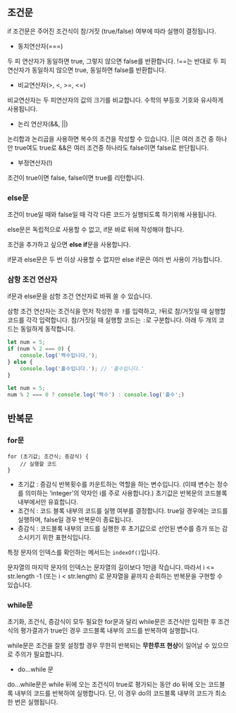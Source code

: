 ## 조건문

if 조건문은 주어진 조건식이 참/거짓 (true/false) 여부에 따라 실행이 결정됩니다.

- 동치연산자(===)

두 피 연산자가 동일하면 true, 그렇지 않으면 false를 반환합니다. !==는 반대로 두 피연산자가 동일하지 않으면 true, 동일하면 false를 반환합니다.

- 비교연산자(>, <, >=, <=)

비교연산자는 두 피연산자의 값의 크기를 비교합니다. 수학의 부등호 기호와 유사하게 사용됩니다.

- 논리 연산자(&&, ||)

논리합과 논리곱을 사용하면 복수의 조건을 작성할 수 있습니다. ||은 여러 조건 중 하나만 true여도 true로 &&은 여러 조건중 하나라도 false이면 false로 판단됩니다.

- 부정연산자(!)

조건이 true이면 false, false이면 true를 리턴합니다.



### else문

조건이 true일 때와 false일 때 각각 다른 코드가 실행되도록 하기위해 사용됩니다.

else문은 독립적으로 사용할 수 없고, if문 바로 뒤에 작성해야 합니다.

조건을 추가하고 싶으면 **else if**문을 사용합니다.

if문과 else문은 두 번 이상 사용할 수 없지만 else if문은 여러 번 사용이 가능합니다.



### 삼항 조건 연산자

if문과 else문을 삼항 조건 연산자로 바꿔 쓸 수 있습니다.

삼항 조건 연산자는 조건식을 먼저 작성한 후 `?`를 입력하고, `?`뒤로 참/거짓일 때 실행할 코드를 각각 입력합니다. 참/거짓일 때 실행할 코드는 `:`로 구분합니다. 아래 두 개의 코드는 동일하게 동작합니다.

```javascript
let num = 5;
if (num % 2 === 0) {
	console.log('짝수입니다.');
} else {
	console.log('홀수입니다.'); // '홀수입니다.'
}
```

```javascript
let num = 5;
num % 2 === 0 ? console.log('짝수') : console.log('홀수';)
```



## 반복문

### for문

```
for (초기값; 조건식; 증감식) {
	// 실행할 코드
}
```

- 초기값 : 증감식 반복횟수를 카운트하는 역할을 하는 변수입니다. (이때 변수는 정수를 의미하는 ‘integer’의 약자인 i를 주로 사용합니다.) 초기값은 반복문의 코드블록 내부에서만 유효합니다.
- 조건식 : 코드 블록 내부의 코드를 실행 여부를 결정합니다. true일 경우에는 코드를 실행하며, false일 경우 반복문이 종료됩니다.
- 증감식 : 코드블록 내부의 코드를 실행한 후 초기값으로 선언된 변수를 증가 또는 감소시키기 위한 표현식입니다.

특정 문자의 인덱스를 확인하는 메서드는 `indexOf()`입니다.

문자열의 마지막 문자의 인덱스는 문자열의 길이보다 1만큼 작습니다. 따라서 i <= str.length -1 (또는 i < str.length) 로 문자열을 끝까지 순회하는 반복문을 구현할 수 있습니다.



### while문

초기화, 조건식, 증감식이 모두 필요한 for문과 달리 while문은 조건식만 입력한 후 조건식의 평가결과가 true인 경우 코드블록 내부의 코드를 반복하여 실행합니다.

while문은 조건을 잘못 설정할 경우 무한히 반복되는 **무한루프 현상**이 일어날 수 있으므로 주의가 필요합니다.

- do...while 문

do…while문은 while 뒤에 오는 조건식이 true로 평가되는 동안 do 뒤에 오는 코드블록 내부의 코드를 반복하여 실행합니다. 단, 이 경우 do의 코드블록 내부의 코드가 최소 한 번은 실행됩니다.

